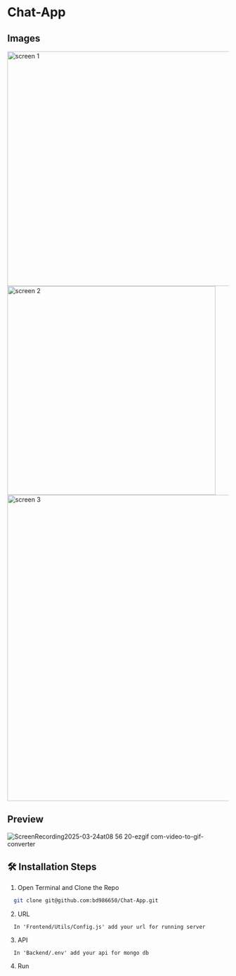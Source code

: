 # Chat-App

## Images
<img width="533" alt="screen 1" src="https://github.com/user-attachments/assets/28bf592c-7203-42d6-ba9b-a2fdf02002d5" />

<img width="474" alt="screen 2" src="https://github.com/user-attachments/assets/93d825c9-e6b8-4860-826f-38fb948281aa" />

<img width="695" alt="screen 3" src="https://github.com/user-attachments/assets/60e07b35-d6f4-4e19-abc5-0fa5b30c7d2d" />

## Preview 
![ScreenRecording2025-03-24at08 56 20-ezgif com-video-to-gif-converter](https://github.com/user-attachments/assets/66c51087-565b-40df-b199-7bb4aae12f9a)

## 🛠️ Installation Steps
1. Open Terminal and Clone the Repo

```bash
  git clone git@github.com:bd986650/Chat-App.git
```
2. URL
```
  In 'Frontend/Utils/Config.js' add your url for running server
```
3. API 
```
  In 'Backend/.env' add your api for mongo db
```
4. Run
